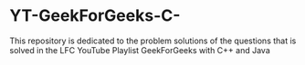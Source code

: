 # YT-GeekForGeeks-C-
This repository is dedicated to the problem solutions of the questions that is solved in the LFC YouTube Playlist GeekForGeeks with C++ and Java
